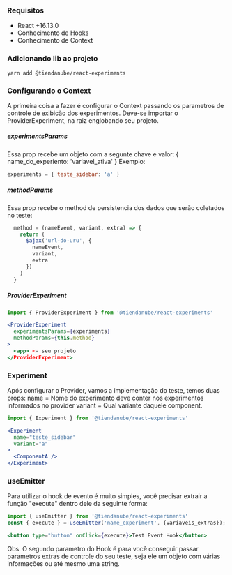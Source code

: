 ### Requisitos
- React +16.13.0
- Conhecimento de Hooks
- Conhecimento de Context

### Adicionando lib ao projeto
```
yarn add @tiendanube/react-experiments
```

### Configurando o Context
A primeira coisa a fazer é configurar o Context passando os parametros de controle de exibicão dos experimentos.
Deve-se importar o ProviderExperiment, na raiz englobando seu projeto.

##### experimentsParams
Essa prop recebe um objeto com a segunte chave e valor:
{
  name_do_experiento: 'variavel_ativa'
}
Exemplo:
```js
experiments = { teste_sidebar: 'a' }
```

##### methodParams
Essa prop recebe o method de persistencia dos dados que serão coletados no teste:

```js
  method = (nameEvent, variant, extra) => {
    return (
      $ajax('url-do-uru', {
        nameEvent,
        variant,
        extra
      })
    )
  }
```

##### ProviderExperiment
```jsx
import { ProviderExperiment } from '@tiendanube/react-experiments'

<ProviderExperiment
  experimentsParams={experiments}
  methodParams={this.method}
>
  <app> <- seu projeto
</ProviderExperiment>
```

### Experiment
Após configurar o Provider, vamos a implementação do teste, temos duas props:
name = Nome do experimento deve conter nos experimentos informados no provider
variant = Qual variante daquele component.

```jsx
import { Experiment } from '@tiendanube/react-experiments'

<Experiment
  name="teste_sidebar"
  variant="a"
>
  <ComponentA />
</Experiment>
```

### useEmitter

Para utilizar o hook de evento é muito simples, você precisar extrair a função "execute" dentro dele da seguinte forma:

```jsx
import { useEmitter } from '@tiendanube/react-experiments'
const { execute } = useEmitter('name_experiment', {variaveis_extras});

<button type="button" onClick={execute}>Test Event Hook</button>
```
Obs. O segundo parametro do Hook é para você conseguir passar parametros extras de controle do seu teste, seja ele um objeto com várias informações ou até mesmo uma string.